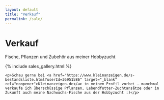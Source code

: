 ```yaml
---
layout: default
title: "Verkauf"
permalink: /sale/
---
```


<div class="blog-container">
  <div class="blog-header-card content-card">
    <h1>Verkauf</h1>
    <p>Fische, Pflanzen und Zubehör aus meiner Hobbyzucht</p>
  </div>

  <div class="content-card">
    {% include sales_gallery.html %}
    
    <p>Schau gerne bei <a href="https://www.kleinanzeigen.de/s-bestandsliste.html?userId=36951586" target="_blank" rel="noopener">Kleinanzeigen.de</a> in meinem Profil vorbei – manchmal verkaufe ich überschüssige Pflanzen, Lebendfutter-Zuchtansätze oder in Zukunft auch meine Nachwuchs-Fische aus der Hobbyzucht :)</p>
  </div>
</div>
